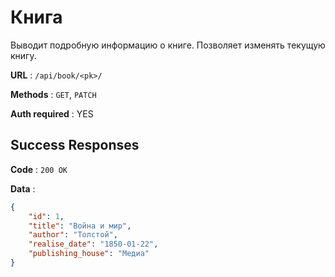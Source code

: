 # Книга

Выводит подробную информацию о книге.
Позволяет изменять текущую книгу.

**URL** : `/api/book/<pk>/`

**Methods** : `GET`, `PATCH`

**Auth required** : YES

## Success Responses

**Code** : `200 OK`

**Data** :

```json
{
    "id": 1,
    "title": "Война и мир",
    "author": "Толстой",
    "realise_date": "1850-01-22",
    "publishing_house": "Медиа"
}
```